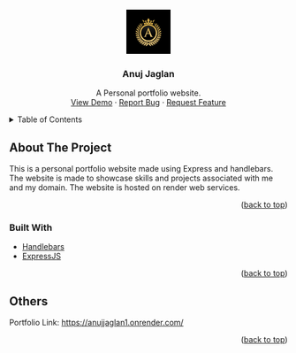 <!-- PROJECT LOGO -->
<br />
<div align="center">
  <a href="https://github.com/AJ4G4L4N/COMP2068JSFrameworks/tree/main/ASSIGNMENT01">
    <img src="public/images/Web-icon.jpg" alt="Logo" width="80" height="80">
  </a>

<h3 align="center">Anuj Jaglan</h3>

  <p align="center">
    A Personal portfolio website.
    <br />
    <a href="https://vishal-portfolio-wp3x.onrender.com">View Demo</a>
    ·
    <a href="https://github.com/AJ4G4L4N/COMP2068JSFrameworks/tree/main/ASSIGNMENT01/issues">Report Bug</a>
    ·
    <a href="https://github.com/AJ4G4L4N/COMP2068JSFrameworks/tree/main/ASSIGNMENT01/issues">Request Feature</a>
  </p>
</div>

<!-- TABLE OF CONTENTS -->
<details>
  <summary>Table of Contents</summary>
  <ol>
    <li>
      <a href="#about-the-project">About The Project</a>
      <ul>
        <li><a href="#built-with">Built With</a></li>
      </ul>
    </li>
  </ol>
</details>

<!-- ABOUT THE PROJECT -->

## About The Project
This is a personal portfolio website made using Express and handlebars. The website is made to showcase skills and projects associated with me and my domain. The website is hosted on render web services.

<p align="right">(<a href="#top">back to top</a>)</p>

### Built With

- [Handlebars]()
- [ExpressJS](http://expressjs.com/)

<p align="right">(<a href="#top">back to top</a>)</p>

## Others

Portfolio Link: https://anujjaglan1.onrender.com/
<p align="right">(<a href="#top">back to top</a>)</p>

<!-- MARKDOWN LINKS & IMAGES -->
<!-- https://www.markdownguide.org/basic-syntax/#reference-style-links -->

[linkedin-shield]: https://img.shields.io/badge/-LinkedIn-black.svg?style=for-the-badge&logo=linkedin&colorB=555
[linkedin-url]: https://www.linkedin.com/in/anshuman-singh-856991201
[product-screenshot]: ./readme_assets/screenshot.png
[login-signup]: readme_assets/login.gif
[add-product]: readme_assets/addproduct.gif
[check-added-product]: readme_assets/checkproduct.gif
[surf-products]: readme_assets/surf.gif
[add-cart]: readme_assets/cart.gif
